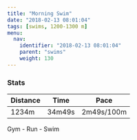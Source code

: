 ```yaml
---
title: "Morning Swim"
date: "2018-02-13 08:01:04"
tags: [swims, 1200-1300 m]
menu:
  nav:
    identifier: "2018-02-13 08:01:04"
    parent: "swims"
    weight: 130
---
```


### Stats

| Distance | Time | Pace |
|----------|------|------|
|1234m|34m49s|2m49s/100m|

Gym - Run - Swim
